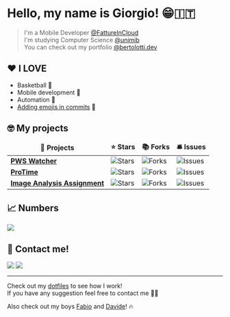 # Hello, my name is Giorgio! 😁🇮🇹

> I'm a Mobile Developer [@FattureInCloud](https://www.fattureincloud.it/)  
> I'm studying Computer Science [@unimib](https://www.unimib.it/ugov/degree/5556)  
> You can check out my portfolio [@bertolotti.dev](https://bertolotti.dev/)

## ❤️ I LOVE

- Basketball 🏀
- Mobile development 📱
- Automation 🤖
- [Adding emojis in commits](https://gitmoji.carloscuesta.me/) 👀

## 🤓 My projects

<table>
  <thead align="center">
    <tr border: none;>
      <td><b>🎁 Projects</b></td>
      <td><b>⭐ Stars</b></td>
      <td><b>📚 Forks</b></td>
      <td><b>🛎 Issues</b></td>
    </tr>
  </thead>
  <tbody>
    <tr>
	    <td><a href="https://github.com/GiorgioBertolotti/PWSWatcher"><b>PWS Watcher</b></a></td>
      <td><img alt="Stars" src="https://img.shields.io/github/stars/GiorgioBertolotti/PWSWatcher?style=flat-square&labelColor=343b41"/></td>
      <td><img alt="Forks" src="https://img.shields.io/github/forks/GiorgioBertolotti/PWSWatcher?style=flat-square&labelColor=343b41"/></td>
      <td><img alt="Issues" src="https://img.shields.io/github/issues/GiorgioBertolotti/PWSWatcher?style=flat-square&labelColor=343b41"/></td>
    </tr>
	  <tr>
		  <td><a href="https://github.com/GiorgioBertolotti/ProTime"><b>ProTime</b></a></td>
      <td><img alt="Stars" src="https://img.shields.io/github/stars/GiorgioBertolotti/ProTime?style=flat-square&labelColor=343b41"/></td>
      <td><img alt="Forks" src="https://img.shields.io/github/forks/GiorgioBertolotti/ProTime?style=flat-square&labelColor=343b41"/></td>
      <td><img alt="Issues" src="https://img.shields.io/github/issues/GiorgioBertolotti/ProTime?style=flat-square&labelColor=343b41"/></td>
    </tr>
		<tr>
			<td><a href="https://github.com/GiorgioBertolotti/FerreroQualityControl"><b>Image Analysis Assignment</b></a></td>
      <td><img alt="Stars" src="https://img.shields.io/github/stars/GiorgioBertolotti/FerreroQualityControl?style=flat-square&labelColor=343b41"/></td>
      <td><img alt="Forks" src="https://img.shields.io/github/forks/GiorgioBertolotti/FerreroQualityControl?style=flat-square&labelColor=343b41"/></td>
      <td><img alt="Issues" src="https://img.shields.io/github/issues/GiorgioBertolotti/FerreroQualityControl?style=flat-square&labelColor=343b41"/></td>
    </tr>
  </tbody>
</table>

## 📈 Numbers

<img align="center" src="https://github-readme-stats.vercel.app/api?username=GiorgioBertolotti&hide=contribs&theme=nord" />

## 💬 Contact me!

<a href="https://www.instagram.com/giorgiozem/"><img src="https://img.shields.io/badge/instagram-%23E4405F.svg?&style=for-the-badge&logo=instagram&logoColor=white" /></a>
<a href="https://www.linkedin.com/in/bertolottigiorgio/"><img src="https://img.shields.io/badge/linkedin-%230077B5.svg?&style=for-the-badge&logo=linkedin&logoColor=white" /></a>

---

Check out my [dotfiles](https://github.com/GiorgioBertolotti/dotfiles) to see how I work!  
If you have any suggestion feel free to contact me 🙏🏻  

Also check out my boys [Fabio](https://github.com/fabiosangregorio) and [Davide](https://github.com/turotakun98)! 🔥

